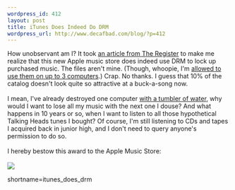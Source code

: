 ```yaml
--- 
wordpress_id: 412
layout: post
title: iTunes Does Indeed Do DRM
wordpress_url: http://www.decafbad.com/blog/?p=412
---
```

How unobservant am I?  It took 
<a href="http://www.theregister.co.uk/content/6/30458.html" target="_top">an article from The Register</a>
to make me realize that this new Apple music store does indeed
use DRM to lock up purchased music.  The files aren't mine.  (Though, whoopie, I'm 
<a href="http://docs.info.apple.com/article.html?artnum=93014" target="_top">allowed to use them on up to 3 computers</a>.)
Crap.  No thanks.  I guess
that 10% of the catalog doesn't look quite so attractive at a buck-a-song now.
<br /><br />
I mean, I've already destroyed one computer 
<a href="http://www.decafbad.com/blog/misc/thirsty_ibook.html" target="_top">with a tumbler of water</a>, why would
I want to lose all my music with the next one I douse?  And what happens in 10
years or so, when I want to listen to all those hypothetical Talking Heads
tunes I bought?  Of course, I'm still listening to CDs and tapes I acquired back
in junior high, and I don't need to query anyone's permission to do so.
<br /><br />
I hereby bestow this award to the Apple Music Store:
<br /><br />
<a href="http://www.scotlandsoftware.com/blog/?post=/personal/bah.html"><img src="http://www.scotlandsoftware.com/images/bah.png" border="0" /></a>
<!--more-->
shortname=itunes_does_drm
